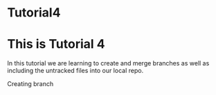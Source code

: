 # Tutorial4

# This is Tutorial 4

In this tutorial we are learning to create and merge branches as well as including the untracked files into our local repo.

Creating branch

